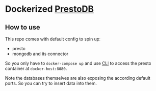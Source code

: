 # Dockerized [PrestoDB](https://prestodb.io/)

## How to use

This repo comes with default config to spin up:

- presto
- mongodb and its connector

So you only have to `docker-compose up` and use [CLI](https://prestodb.io/docs/current/installation/cli.html)
to access the presto container at `docker-host:8080`.

Note the databases themselves are also exposing the according default ports. So
you can try to insert data into them.
